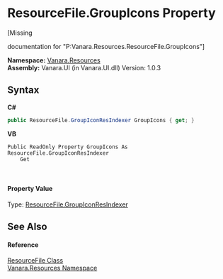 # ResourceFile.GroupIcons Property 
 

\[Missing <summary> documentation for "P:Vanara.Resources.ResourceFile.GroupIcons"\]

**Namespace:**&nbsp;<a href="f4a44256-dd05-8db0-0376-3f0440563f71">Vanara.Resources</a><br />**Assembly:**&nbsp;Vanara.UI (in Vanara.UI.dll) Version: 1.0.3

## Syntax

**C#**<br />
``` C#
public ResourceFile.GroupIconResIndexer GroupIcons { get; }
```

**VB**<br />
``` VB
Public ReadOnly Property GroupIcons As ResourceFile.GroupIconResIndexer
	Get
```

<br />

#### Property Value
Type: <a href="c6c9bd2c-537e-2b85-f7a7-8eac9df5c39d">ResourceFile.GroupIconResIndexer</a>

## See Also


#### Reference
<a href="23b993d5-f65a-e090-5323-8b0853218fd5">ResourceFile Class</a><br /><a href="f4a44256-dd05-8db0-0376-3f0440563f71">Vanara.Resources Namespace</a><br />